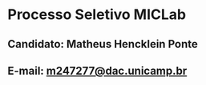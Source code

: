 # Processo Seletivo MICLab
## Candidato: Matheus Hencklein Ponte
## E-mail: m247277@dac.unicamp.br

